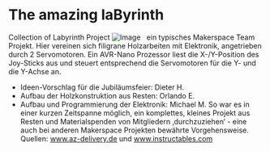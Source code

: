 # The amazing laByrinth
Collection of Labyrinth Project
![Image](https://github.com/user-attachments/assets/1a9ac950-cdbc-483f-b092-bd9e02b77ef2)
 
ein typisches Makerspace Team Projekt. Hier vereinen sich filigrane Holzarbeiten mit Elektronik, angetrieben durch 2 Servomotoren. Ein AVR-Nano Prozessor liest die X-/Y-Position des Joy-Sticks aus und steuert entsprechend die Servomotoren für die Y- und die Y-Achse an. 
* Ideen-Vorschlag für die Jubiläumsfeier: Dieter H.
* Aufbau der Holzkonstruktion aus Resten: Orlando E.
* Aufbau und Programmierung der Elektronik: Michael M.
So war es in einer kurzen Zeitspanne möglich, ein komplettes, kleines Projekt aus Resten und Materialspenden von Mitgliedern ‚durchzuziehen‘ - eine auch bei anderen Makerspace Projekten bewährte Vorgehensweise.   Quellen: www.az-delivery.de und www.instructables.com
